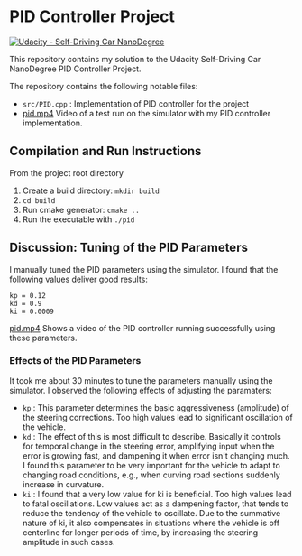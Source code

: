 # PID Controller Project
[![Udacity - Self-Driving Car NanoDegree](https://s3.amazonaws.com/udacity-sdc/github/shield-carnd.svg)](http://www.udacity.com/drive)


This repository contains my solution to the Udacity Self-Driving Car NanoDegree PID Controller Project.

The repository contains the following notable files:

* `src/PID.cpp` : Implementation of PID controller for the project
* [pid.mp4](pid.mp4) Video of a test run on the simulator with my PID controller implementation.

## Compilation and Run Instructions

From the project root directory

1. Create a build directory: `mkdir build`
2. `cd build`
3. Run cmake generator: `cmake ..`
4. Run the executable with `./pid`

## Discussion: Tuning of the PID Parameters

I manually tuned the PID parameters using the simulator. I found that the following values deliver good results:

```
kp = 0.12
kd = 0.9
ki = 0.0009
```
[pid.mp4](pid.mp4) Shows a video of the PID controller running successfully using these parameters.

### Effects of the PID Parameters

It took me about 30 minutes to tune the parameters manually using the simulator. I observed the following effects of adjusting the paramaters:

* `kp` : This parameter determines the basic aggressiveness (amplitude) of the steering corrections. Too high values lead to significant oscillation of the vehicle.
* `kd` : The effect of this is most difficult to describe. Basically it controls for temporal change in the steering error, amplifying input when the error is growing fast, and dampening it when error isn't changing much. I found this parameter to be very important for the vehicle to adapt to changing road conditions, e.g., when curving road sections suddenly increase in curvature.
* `ki` : I found that a very low value for ki is beneficial. Too high values lead to fatal oscillations. Low values act as a dampening factor, that tends to reduce the tendency of the vehicle to oscillate. Due to the summative nature of ki, it also compensates in situations where the vehicle is off centerline for longer periods of time, by increasing the steering amplitude in such cases.
